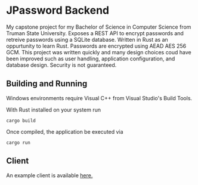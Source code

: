 # JPassword Backend

My capstone project for my Bachelor of Science in Computer Science from Truman State University.
Exposes a REST API to encrypt passwords and retreive passwords using a SQLite database. Written in Rust as an oppurtunity to learn Rust. Passwords are encrypted using AEAD AES 256 GCM. This project was written quickly and many design choices coud have been improved such as user handling, application configuration, and database design. Security is not guaranteed.

## Building and Running

Windows environments require Visual C++ from Visual Studio's Build Tools.

With Rust installed on your system run

`cargo build`

Once compiled, the application be executed via

`cargo run`

## Client

An example client is available [here.](https://github.com/amanojeremie/jpassword)